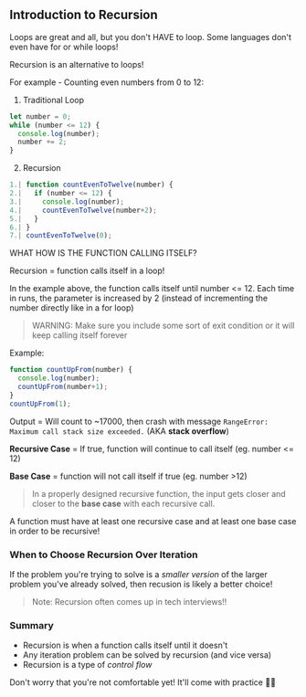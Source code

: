 ## Introduction to Recursion

Loops are great and all, but you don't HAVE to loop. Some languages don't even have for or while loops! 

Recursion is an alternative to loops! 

For example -  Counting even numbers from 0 to 12:
1. Traditional Loop
```javascript
let number = 0;
while (number <= 12) {
  console.log(number);
  number += 2;
}
```
2. Recursion
```javascript
1.| function countEvenToTwelve(number) {
2.|   if (number <= 12) {
3.|     console.log(number);
4.|     countEvenToTwelve(number+2);
5.|   }
6.| }
7.| countEvenToTwelve(0);
```

WHAT HOW IS THE FUNCTION CALLING ITSELF? 

Recursion = function calls itself in a loop!

In the example above, the function calls itself until number <= 12. Each time in runs, the parameter is increased by 2 (instead of incrementing the number directly like in a for loop)

> WARNING: Make sure you include some sort of exit condition or it will keep calling itself forever

Example:
```javascript
function countUpFrom(number) {
  console.log(number);
  countUpFrom(number+1);
}
countUpFrom(1);
```
Output = Will count to ~17000, then crash with message ```RangeError: Maximum call stack size exceeded.``` (AKA **stack overflow**)

**Recursive Case** = If true, function will continue to call itself (eg. number <= 12)

**Base Case** = function will not call itself if true (eg. number >12)

> In a properly designed recursive function, the input gets closer and closer to the **base case** with each recursive call. 

A function must have at least one recursive case and at least one base case in order to be recursive!

### When to Choose Recursion Over Iteration
If the problem you're trying to solve is a *smaller version* of the larger problem you've already solved, then recusion is likely a better choice!

>Note: Recursion often comes up in tech interviews!!

### Summary

- Recursion is when a function calls itself until it doesn't
- Any iteration problem can be solved by recursion (and vice versa)
- Recursion is a type of *control flow*

Don't worry that you're not comfortable yet! It'll come with practice 🤗🌱